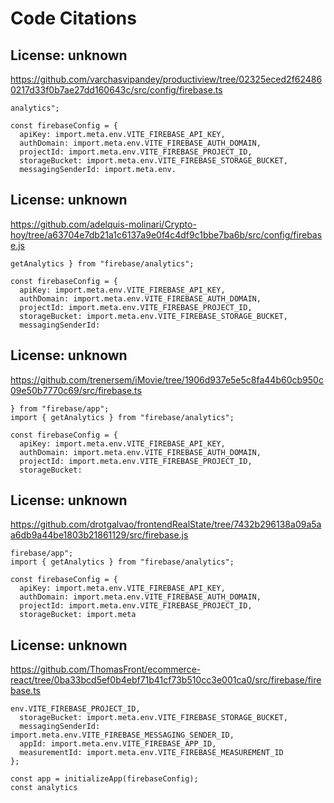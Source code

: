 # Code Citations

## License: unknown
https://github.com/varchasvipandey/productiview/tree/02325eced2f624860217d33f0b7ae27dd160643c/src/config/firebase.ts

```
analytics";

const firebaseConfig = {
  apiKey: import.meta.env.VITE_FIREBASE_API_KEY,
  authDomain: import.meta.env.VITE_FIREBASE_AUTH_DOMAIN,
  projectId: import.meta.env.VITE_FIREBASE_PROJECT_ID,
  storageBucket: import.meta.env.VITE_FIREBASE_STORAGE_BUCKET,
  messagingSenderId: import.meta.env.
```


## License: unknown
https://github.com/adelquis-molinari/Crypto-hoy/tree/a63704e7db21a1c6137a9e0f4c4df9c1bbe7ba6b/src/config/firebase.js

```
getAnalytics } from "firebase/analytics";

const firebaseConfig = {
  apiKey: import.meta.env.VITE_FIREBASE_API_KEY,
  authDomain: import.meta.env.VITE_FIREBASE_AUTH_DOMAIN,
  projectId: import.meta.env.VITE_FIREBASE_PROJECT_ID,
  storageBucket: import.meta.env.VITE_FIREBASE_STORAGE_BUCKET,
  messagingSenderId:
```


## License: unknown
https://github.com/trenersem/iMovie/tree/1906d937e5e5c8fa44b60cb950c09e50b7770c69/src/firebase.ts

```
} from "firebase/app";
import { getAnalytics } from "firebase/analytics";

const firebaseConfig = {
  apiKey: import.meta.env.VITE_FIREBASE_API_KEY,
  authDomain: import.meta.env.VITE_FIREBASE_AUTH_DOMAIN,
  projectId: import.meta.env.VITE_FIREBASE_PROJECT_ID,
  storageBucket:
```


## License: unknown
https://github.com/drotgalvao/frontendRealState/tree/7432b296138a09a5aa6db9a44be1803b21861129/src/firebase.js

```
firebase/app";
import { getAnalytics } from "firebase/analytics";

const firebaseConfig = {
  apiKey: import.meta.env.VITE_FIREBASE_API_KEY,
  authDomain: import.meta.env.VITE_FIREBASE_AUTH_DOMAIN,
  projectId: import.meta.env.VITE_FIREBASE_PROJECT_ID,
  storageBucket: import.meta
```


## License: unknown
https://github.com/ThomasFront/ecommerce-react/tree/0ba33bcd5ef0b4ebf71b41cf73b510cc3e001ca0/src/firebase/firebase.ts

```
env.VITE_FIREBASE_PROJECT_ID,
  storageBucket: import.meta.env.VITE_FIREBASE_STORAGE_BUCKET,
  messagingSenderId: import.meta.env.VITE_FIREBASE_MESSAGING_SENDER_ID,
  appId: import.meta.env.VITE_FIREBASE_APP_ID,
  measurementId: import.meta.env.VITE_FIREBASE_MEASUREMENT_ID
};

const app = initializeApp(firebaseConfig);
const analytics
```

